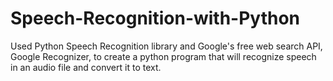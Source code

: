# Speech-Recognition-with-Python
Used Python Speech Recognition library and Google's free web search API, Google Recognizer, to create a python program that will recognize speech in an audio file and convert it to text.
